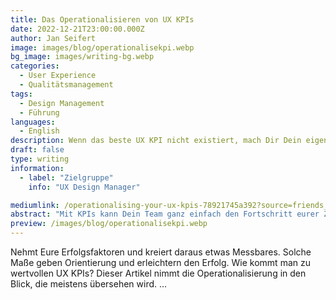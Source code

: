```yaml
---
title: Das Operationalisieren von UX KPIs
date: 2022-12-21T23:00:00.000Z
author: Jan Seifert
image: images/blog/operationalisekpi.webp
bg_image: images/writing-bg.webp
categories:
  - User Experience
  - Qualitätsmanagement
tags:
  - Design Management
  - Führung
languages:
  - English
description: Wenn das beste UX KPI nicht existiert, mach Dir Dein eigenes
draft: false
type: writing
information:
  - label: "Zielgruppe"
    info: "UX Design Manager"

mediumlink: /operationalising-your-ux-kpis-78921745a392?source=friends_link&sk=2eb2eda4c3c051d7e4074294564d5581
abstract: "Mit KPIs kann Dein Team ganz einfach den Fortschritt eurer Ziele verfolgen und einfacher verstehen, welche Aufgabe mehr Aufmerksamkeit benötigt. "
preview: /images/blog/operationalisekpi.webp
---
```


  Nehmt Eure Erfolgsfaktoren und kreiert daraus etwas Messbares. Solche Maße geben Orientierung und erleichtern den Erfolg. Wie kommt man zu wertvollen UX KPIs? Dieser Artikel nimmt die Operationalisierung in den Blick, die meistens übersehen wird. ...

